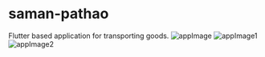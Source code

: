# saman-pathao
Flutter based application for transporting goods.
![appImage](https://user-images.githubusercontent.com/55523842/226106433-c98ac172-2c25-4d39-a7af-607d203743d2.png)
![appImage1](https://user-images.githubusercontent.com/55523842/226106441-ca326861-8f7b-44c2-a4d6-d59c27b7240d.png)
![appImage2](https://user-images.githubusercontent.com/55523842/226106445-d926fc2f-6bbe-4762-bc67-928ed97095a1.png)
